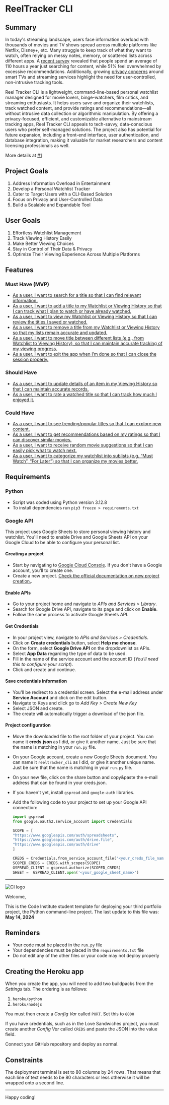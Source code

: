 # ReelTracker CLI

## Summary

In today's streaming landscape, users face information overload with thousands of movies and TV shows spread across multiple platforms like Netflix, Disney+, etc. Many struggle to keep track of what they want to watch, often relying on messy notes, memory, or scattered lists across different apps. A [recent survey](https://nypost.com/2024/12/19/lifestyle/why-its-so-hard-to-find-something-to-watch-lately/) revealed that people spend an average of 110 hours a year just searching for content, while 51% feel overwhelmed by excessive recommendations. Additionally, growing [privacy concerns](https://www.thetimes.com/uk/technology-uk/article/how-to-stop-smart-tv-spying-on-you-pzfxx7mr8) around smart TVs and streaming services highlight the need for user-controlled, non-intrusive tracking tools.

Reel Tracker CLI is a lightweight, command-line-based personal watchlist manager designed for movie lovers, binge-watchers, film critics, and streaming enthusiasts. It helps users save and organize their watchlists, track watched content, and provide ratings and recommendations—all without intrusive data collection or algorithmic manipulation. By offering a privacy-focused, efficient, and customizable alternative to mainstream tracking apps, Reel Tracker CLI appeals to tech-savvy, data-conscious users who prefer self-managed solutions. The project also has potential for future expansion, including a front-end interface, user authentication, and database integration, making it valuable for market researchers and content licensing professionals as well.

More details at [#1](https://github.com/larevolucia/reeltracker_cli/issues/1)

## Project Goals
1. Address Information Overload in Entertainment
2. Develop a Personal Watchlist Tracker
3. Cater to Target Users with a CLI-Based Solution
4. Focus on Privacy and User-Controlled Data
5. Build a Scalable and Expandable Tool

## User Goals
1. Effortless Watchlist Management
2. Track Viewing History Easily
3. Make Better Viewing Choices
4. Stay in Control of Their Data & Privacy
5. Optimize Their Viewing Experience Across Multiple Platforms

## Features

### Must Have (MVP)
- [As a user, I want to search for a title so that I can find relevant information.](https://github.com/larevolucia/reeltracker_cli/issues/3)
- [As a user, I want to add a title to my Watchlist or Viewing History so that I can track what I plan to watch or have already watched.](https://github.com/larevolucia/reeltracker_cli/issues/4)
- [As a user, I want to view my Watchlist or Viewing History so that I can review the titles I saved or watched.](https://github.com/larevolucia/reeltracker_cli/issues/5)
- [As a user, I want to remove a title from my Watchlist or Viewing History so that my lists remain accurate and updated.](https://github.com/larevolucia/reeltracker_cli/issues/6)
- [As a user, I want to move title between different lists (e.g., from Watchlist to Viewing History), so that I can maintain accurate tracking of my viewing progress.](https://github.com/larevolucia/reeltracker_cli/issues/7)
- [As a user, I want to exit the app when I’m done so that I can close the session properly.](https://github.com/larevolucia/reeltracker_cli/issues/8)

### Should Have
- [As a user, I want to update details of an item in my Viewing History so that I can maintain accurate records.](https://github.com/larevolucia/reeltracker_cli/issues/14)
- [As a user, I want to rate a watched title so that I can track how much I enjoyed it.](https://github.com/larevolucia/reeltracker_cli/issues/9)

### Could Have
- [As a user, I want to see trending/popular titles so that I can explore new content.](https://github.com/larevolucia/reeltracker_cli/issues/10)
- [As a user, I want to get recommendations based on my ratings so that I can discover similar movies.](https://github.com/larevolucia/reeltracker_cli/issues/11)
- [As a user, I want to receive random movie suggestions so that I can easily pick what to watch next.](https://github.com/larevolucia/reeltracker_cli/issues/12)
- [As a user, I want to categorize my watchlist into sublists (e.g. “Must Watch”, “For Later”) so that I can organize my movies better.](https://github.com/larevolucia/reeltracker_cli/issues/13)


## Requirements

### Python  

- Script was coded using Python version 3.12.8
- To install dependencies run `pip3 freeze > requirements.txt`

### Google API

This project uses Google Sheets to store personal viewing history and watchlist. You'll need to enable Drive and Google Sheets API on your Google Cloud to be able to configure your personal list.

#### Creating a project

- Start by navigating to [Google Cloud Console](https://console.cloud.google.com/). If you don't have a Google account, you'll to create one.
- Create a new project. [Check the official documentation on new project creation.](https://developers.google.com/workspace/guides/create-project).

#### Enable APIs
- Go to your project home and navigate to _APIs and Services > Library_.
- Search for Google Drive API, navigate to its page and click on **Enable**.
- Follow the same process to activate Google Sheets API.

#### Get Credentials
- In your project view, navigate to _APIs and Services > Credentials_.
- Click on **Create credentials** button, select **Help me choose**.
- On the form, select **Google Drive API** on the dropdownlist os APIs.
- Select **App Data** regarding the type of data to be used.
- Fill in the name of the service account and the account ID (_You'll need this to configure your script_).
- Click and create and continue. 

#### Save credentials information
- You'll be redirect to a credential screen. Select the e-mail address under **Service Account** and click on the edit button.
- Navigate to Keys and click go to _Add Key > Create New Key_
- Select JSON and create.
- The create will automatically trigger a download of the json file.

#### Project configuration
- Move the downloaded file to the root folder of your project. You can name it **creds.json** as I did, or give it another name. Just be sure that the name is matching in your `run.py` file.
- On your Google account, create a new Google Sheets document. You can name it `reeltracker_cli` as I did, or give it another unique name. Just be sure that the name is matching in your `run.py` file.
- On your new file, click on the share button and copy&paste the e-mail address that can be found in your creds.json.
- If you haven't yet, install `gspread` and `google-auth` libraries.
- Add the following code to your project to set up your Google API connection:

    ```python
    import gspread
    from google.oauth2.service_account import Credentials

    SCOPE = [
    "https://www.googleapis.com/auth/spreadsheets",
    "https://www.googleapis.com/auth/drive.file",
    "https://www.googleapis.com/auth/drive"
    ]

    CREDS = Credentials.from_service_account_file('<your_creds_file_name>.json')
    SCOPED_CREDS = CREDS.with_scopes(SCOPE)
    GSPREAD_CLIENT = gspread.authorize(SCOPED_CREDS)
    SHEET =  GSPREAD_CLIENT.open('<your_google_sheet_name>')
    ```







---

![CI logo](https://codeinstitute.s3.amazonaws.com/fullstack/ci_logo_small.png)

Welcome,

This is the Code Institute student template for deploying your third portfolio project, the Python command-line project. The last update to this file was: **May 14, 2024**

## Reminders

- Your code must be placed in the `run.py` file
- Your dependencies must be placed in the `requirements.txt` file
- Do not edit any of the other files or your code may not deploy properly

## Creating the Heroku app

When you create the app, you will need to add two buildpacks from the _Settings_ tab. The ordering is as follows:

1. `heroku/python`
2. `heroku/nodejs`

You must then create a _Config Var_ called `PORT`. Set this to `8000`

If you have credentials, such as in the Love Sandwiches project, you must create another _Config Var_ called `CREDS` and paste the JSON into the value field.

Connect your GitHub repository and deploy as normal.

## Constraints

The deployment terminal is set to 80 columns by 24 rows. That means that each line of text needs to be 80 characters or less otherwise it will be wrapped onto a second line.

---

Happy coding!